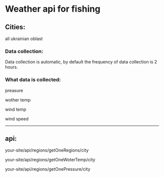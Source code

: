 # Weather api for fishing

## Cities:

all ukrainian oblast

### Data collection:

Data collection is automatic, by default the frequency of data collection is 2 hours.

### What data is collected:
preasure

wother temp

wind temp

wind speed
___
## api:

your-site/api/regions/getOneRegions/city

your-site/api/regions/getOneWoterTemp/city

your-site/api/regions/getOnePressure/city
